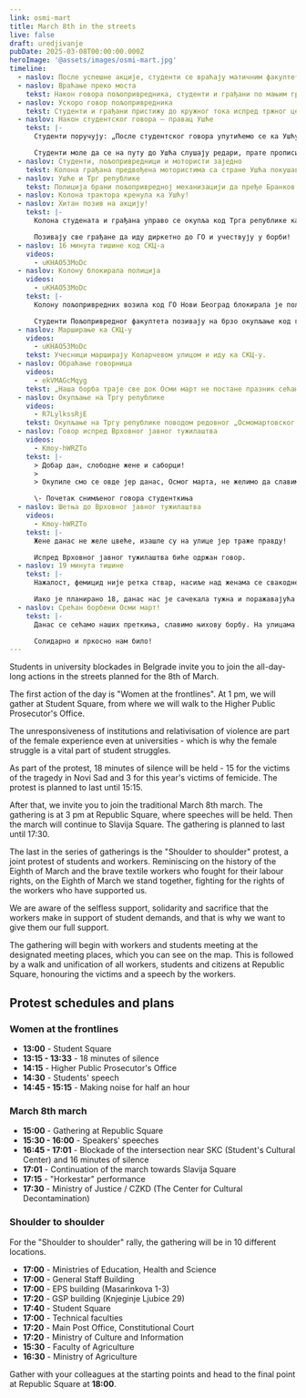 ```yaml
---
link: osmi-mart
title: March 8th in the streets
live: false
draft: uredjivanje
pubDate: 2025-03-08T00:00:00.000Z
heroImage: '@assets/images/osmi-mart.jpg'
timeline:
  - naslov: После успешне акције, студенти се враћају матичним факултетима
  - naslov: Враћање преко моста
    tekst: Након говора пољопривредника, студенти и грађани по мањим групама прелазе мост.
  - naslov: Ускоро говор пољопривредника
    tekst: Студенти и грађани пристижу до кружног тока испред тржног центра „Ушће”. Ту се скупљају након чега ће чути говор земљорадника.
  - naslov: Након студентског говора — правац Ушће
    tekst: |-
      Студенти поручују: „После студентског говора упутићемо се ка Ушћу, да чујеђо последњи говор — говор пољопривредника”

      Студенти моле да се на путу до Ушћа слушају редари, прате прописи и да покажемо да смо ми културна Србија!
  - naslov: Студенти, пољопривредници и мотористи заједно
    tekst: Колона грађана предвођена мотористима са стране Ушћа покушава да пређе преко моста који блокира полиција. Колона моториста са стране Трга републике успешно прелази мост.
  - naslov: Ушће и Трг републике
    tekst: Полиција брани пољопривредној механизацији да пређе Бранков мост. Грађани покушавају да пређу мост у два смера — ка Ушћу да би помогли пољопривредницима и ка Тргу републике да би се прикључили радничком протесту „Раме уз раме”.
  - naslov: Колона трактора кренула ка Ушћу!
  - naslov: Хитан позив на акцију!
    tekst: |-
      Колона студената и грађана управо се окупља код Трга републике како би кренули до ГО Нови Београд и помогли колегама и пољопривредницима да дођу до центра града.

      Позивају све грађане да иду диркетно до ГО и учествују у борби!
  - naslov: 16 минута тишине код СКЦ-а
    videos:
      - uKHAO53MoDc
  - naslov: Колону блокирала полиција
    videos:
      - uKHAO53MoDc
    tekst: |-
      Колону пољопривредних возила код ГО Нови Београд блокирала је полиција. Једно возило је покушало да се пробије, након чега је одузето. Полиција поручује да протестна колона може да настави само без пратње возила.

      Студенти Пољопривредног факултета позивају на брзо окупљање код градске општине.
  - naslov: Марширање ка СКЦ-у
    videos:
      - uKHAO53MoDc
    tekst: Учесници марширају Коларчевом улицом и иду ка СКЦ-у.
  - naslov: Обраћање говорница
    videos:
      - ekVMAGcMqyg
    tekst: „Наша борба траје све док Осми март не постане празник сећања на борбу, а не дан борбе”, поручују оне.
  - naslov: Окупљање на Тргу републике
    videos:
      - R7LylkssRjE
    tekst: Окупљање на Тргу републике поводом редовног „Осмомартовског марша”. Учесници су дочекани уз звук бубњева и поруком ,„Без нас све(т) стаје”, а звук правде ће се тек чути.
  - naslov: Говор испред Врховног јавног тужилаштва
    videos:
      - Kmoy-hWRZTo
    tekst: |-
      > Добар дан, слободне жене и саборци!
      > 
      > Окупиле смо се овде јер данас, Осмог марта, не желимо да славимо честитке од људи који нас осталих дана у години малтретирају и стају на страну насилника. Данас смо на улици јер нећемо да ћутимо док институције затварају очи пред насиљем!

      \- Почетак снимљеног говора студенткиња
  - naslov: Шетња до Врховног јавног тужилаштва
    videos:
      - Kmoy-hWRZTo
    tekst: |-
      Жене данас не желе цвеће, изашле су на улице јер траже правду!

      Испред Врховног јавног тужилаштва биће одржан говор.
  - naslov: 19 минута тишине
    tekst: |-
      Нажалост, фемицид није ретка ствар, насиље над женама се свакодневно дешава и зато данас, поред 15 минута ћутања почасти настрадалима у несрећи у Новом Саду, ћутаћемо још 4 минута за овогодишње жртве фемицида.

      Иако је планирано 18, данас нас је сачекала тужна и поражавајућа вест да се догодио још један фемицид.
  - naslov: Срећан борбени Осми март!
    tekst: |-
      Данас се сећамо наших преткиња, славимо њихову борбу. На улицама стојимо заједно, студенткиње и студенти, раднице и радници, грађанке и грађани.

      Солидарно и пркосно нам било!
---
```

Students in university blockades in Belgrade invite you to join the all-day-long actions in the streets planned for the 8th of March. 

The first action of the day is "Women at the frontlines". At 1 pm, we will gather at Student Square, from where we will walk to the Higher Public Prosecutor's Office.

The unresponsiveness of institutions and relativisation of violence are part of the female experience even at universities - which is why the female struggle is a vital part of student struggles. 

As part of the protest, 18 minutes of silence will be held - 15 for the victims of the tragedy in Novi Sad and 3 for this year's victims of femicide.  The protest is planned to last until 15:15. 

After that, we invite you to join the traditional March 8th march. The gathering is at 3 pm at Republic Square, where speeches will be held. Then the march will continue to Slavija Square. The gathering is planned to last until 17:30. 

The last in the series of gatherings is the "Shoulder to shoulder" protest, a joint protest of students and workers. Reminiscing on the history of the Eighth of March and the brave textile workers who fought for their labour rights, on the Eighth of March we stand together, fighting for the rights of the workers who have supported us.

We are aware of the selfless support, solidarity and sacrifice that the workers make in support of student demands, and that is why we want to give them our full support.

The gathering will begin with workers and students meeting at the designated meeting places, which you can see on the map.  This is followed by a walk and unification of all workers, students and citizens at Republic Square, honouring the victims and a speech by the workers.

## Protest schedules and plans

###  Women at the frontlines

- **13:00** - Student Square
- **13:15 - 13:33** - 18 minutes of silence
- **14:15** - Higher Public Prosecutor's Office
- **14:30** - Students' speech
- **14:45 - 15:15** - Making noise for half an hour 

###  March 8th march

- **15:00** - Gathering at Republic Square
- **15:30 - 16:00** - Speakers' speeches
- **16:45 - 17:01** - Blockade of the intersection near SKC (Student's Cultural Center) and 16 minutes of silence
- **17:01** - Continuation of the march towards Slavija Square
- **17:15** - "Horkestar" performance
- **17:30** - Ministry of Justice / CZKD (The Center for Cultural Decontamination) 

###  Shoulder to shoulder

For the "Shoulder to shoulder" rally, the gathering will be in 10 different locations.

- **17:00** - Ministries of Education, Health and Science
- **17:00** - General Staff Building
- **17:00** - EPS building (Masarinkova 1-3)
- **17:20** - GSP building (Knjeginje Ljubice 29)
- **17:40** - Student Square
- **17:00** - Technical faculties
- **17:20** - Main Post Office, Constitutional Court
- **17:20** - Ministry of Culture and Information
- **15:30** - Faculty of Agriculture
- **16:30** - Ministry of Agriculture

Gather with your colleagues at the starting points and head to the final point at Republic Square at **18:00**.
